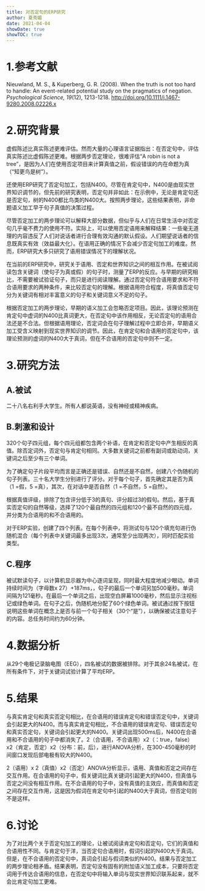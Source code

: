 ```yaml
---
title: 对否定句的ERP研究
author: 夏秀媚
date: 2021-04-04
showDate: true
showTOC: true
---
```

# 1.参考文献

Nieuwland, M. S., & Kuperberg, G. R. (2008). When the truth is not too hard to handle: An event-related potential study on the pragmatics of negation. *Psychological Science, 19*(12), 1213-1218. http://doi.org/10.1111/j.1467-9280.2008.02226.x


# 2.研究背景
虚假陈述比真实陈述更难评估。然而大量的心理语言证据指出：在否定句中，评估真实陈述比虚假陈述更难。根据两步否定理论，很难评估“A robin is not a tree”，是因为人们在使用否定项目来计算真值之前，假设错误的内在命题为真（“知更鸟是树”）。

还使用ERP研究了否定句加工，包括N400。尽管在肯定句中，N400是由现实世界知识调节的，但先前的研究表明，否定句并非如此：在示例中，无论是肯定句还是否定句，树的N400都比鸟类的N400大。按照两步理论，这些结果表明，非命题语义加工早于句子真值的决策过程。

尽管否定加工的两步理论可以解释大部分数据，但似乎与人们在日常生活中对否定句几乎毫不费力的使用不符。实际上，可以使用否定语用来解释结果：一些毫无道理的内容违反了人们对说话者进行合理有效沟通的默认假设。人们期望说话者的信息既真实有效（效益最大化）。在语用正确的情况下会减少否定句加工的难度。然而，ERP研究大多只研究了语用错误情况下的理解状况。

在当前的ERP研究中，研究关于语用、否定和世界知识之间的相互作用。在被试阅读包含关键词（使句子为真或假）的句子时，测量了ERP的反应。与早期的研究相比，不需要被试验证句子，而只是进行阅读理解。通过否定句符合语用要求和不符合语用要求的两种条件，来比较否定句的理解。根据语用符合程度，将真值否定句分为关键词有相对丰富意义的句子和关键词意义不足的句子。

根据否定加工的两步理论，早期的语义加工会忽略否定项目。因此，该理论预测在肯定句中虚词的N400比真词更大，在否定句中该作用相反，无论否定句的语用合法还是不合法。但根据语用理论，否定词会在句子理解过程中立即合并，早期语义加工受含义映射到现实世界知识的调节。因此，在肯定句和合语用的否定句中，该理论预测的虚词的N400大于真词，但在不合语用的否定句中则不一定。

# 3.研究方法

## A.被试

二十八名右利手大学生。所有人都说英语，没有神经或精神疾病。

## B.刺激和设计
320个句子四元组，每个四元组都包含两个补语，在肯定和否定句中产生相反的真值。除否定词外，否定句与肯定句相同。大多数关键词之前都有副词或助动词，关键词之后至少有三个单词。

为了确定句子片段平均而言是正确还是错误、自然还是不自然，创建八个伪随机的句子列表。三十名大学生分别进行了评分。对于每个句子，首先确定其是否为真（1 =假，5 =真），其次，在对话中是否自然（1 =不自然，5 =自然）。

根据真值评级，排除了包含评分低于3的真句、评分超过3的假句。然后，基于真实否定句的自然等级，选择了120个最自然的四元组和120个最不自然的四元组，并分类为合语用的和不合语用的。

对于ERP实验，创建了四个列表。在每个列表中，将测试句与120个填充句进行伪随机混合（每个列表中关键词最多出现3次，通常至少出现两次），同时匹配实验类型。

## C.程序
被试默读句子，以计算机显示器为中心逐词呈现，同时最大程度地减少眼动。单词持续时间为（字母数x 27）+187ms，，句子的最后一个单词另加500毫秒。单词间隔为121毫秒。在最后一个单词之后，出现空白屏幕1000毫秒，然后显示注视标记或绿色单词。在句子之后，伪随机地分配了60个绿色单词。被试通过按下按钮说明这些单词在概念上是否与前一个句子相关（30个“是”），以确保被试注意句子的内容。总任务时间约为60分钟。

# 4.数据分析
从29个电极记录脑电图（EEG），四名被试的数据被排除。对于其余24名被试，在所有条件下，对于关键词试验计算了平均ERP。

# 5.结果

与真实肯定句和真实否定句相比，在合语用的错误肯定句和错误否定句中，关键词会引起更大的N400。而与真实肯定句相比，不合语用的错误肯定句、错误否定句和真实否定句，关键词会引起更大的N400。关键词出现500ms后，N400在合语用和不合语用的句子中都消失了。2（合语用，不合语用）x2（：true，false）x2（肯定，否定）x2（分布：前，后），进行ANOVA分析，在300-450毫秒的时间窗口发现后部电极有较大的N400。

2（语用）x 2（真值）x2（否定）ANOVA分析显示，语用、真值和否定之间存在交互作用。在合语用的句子中，假关键词比真关键词引起更大的N400，但真值与否定之间没有相互作用。在不合语用的句子中，没有真值的主效应，而真值和否定之间存在交互作用，这是因为假词在肯定句中引起的N400大于真词，但否定句则不是这样。


# 6.讨论
为了对比两个关于否定句加工的理论，让被试阅读肯定句和否定句，它们的真值和合语用性不同。与肯定句于洋，当否定句合语用时，假词引起的N400大于真词。但是，在不合语用的否定句中，真词会引起与假词类似的N400。结果与否定加工的两步理论相矛盾。结果表明，否定句没有固有的附加语义加工成本，只要将否定词用于传达合语用的信息，在否定句中将输入单词与现实世界知识联系起来，就不会比肯定句加工更难。
